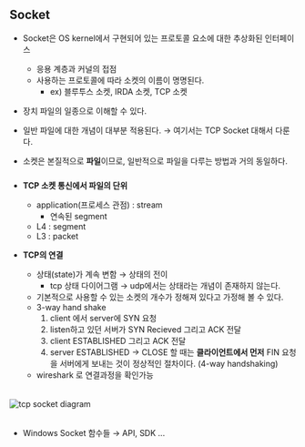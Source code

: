## Socket
- Socket은 OS kernel에서 구현되어 있는 프로토콜 요소에 대한 추상화된 인터페이스
	* 응용 계층과 커널의 접점
	* 사용하는 프로토콜에 따라 소켓의 이름이 명명된다.
		+ ex) 블루투스 소켓, IRDA 소켓, TCP 소켓
- 장치 파일의 일종으로 이해할 수 있다.
- 일반 파일에 대한 개념이 대부분 적용된다.
	&rarr; 여기서는 TCP Socket 대해서 다룬다.

- 소켓은 본질적으로 **파일**이므로, 일반적으로 파일을 다루는 방법과 거의 동일하다.   
#####
- **TCP 소켓 통신에서 파일의 단위**
	* application(프로세스 관점) : stream
		+ 연속된 segment
	* L4 : segment
	* L3 : packet


- **TCP의 연결**
	* 상태(state)가 계속 변함 &rarr; 상태의 전이
		+ tcp 상태 다이어그램
	&rarr; udp에서는 상태라는 개념이 존재하지 않는다.
	* 기본적으로 사용할 수 있는 소켓의 개수가 정해져 있다고 가정해 볼 수 있다.
	* 3-way hand shake
		1. client 에서 server에 SYN 요청	
		2. listen하고 있던 서버가 SYN Recieved 그리고 ACK 전달
		3. client ESTABLISHED 그리고 ACK 전달
		4. server ESTABLISHED
	&rarr; CLOSE 할 때는 **클라이언트에서 먼저** FIN 요청을 서버에게 보내는 것이 정상적인 절차이다. (4-way handshaking)
	* wireshark 로 연결과정을 확인가능
######
![tcp socket diagram](https://upload.wikimedia.org/wikipedia/en/5/57/Tcp_state_diagram.png?20080306050740)
######
- Windows Socket 함수들 &rarr; API, SDK ... 
